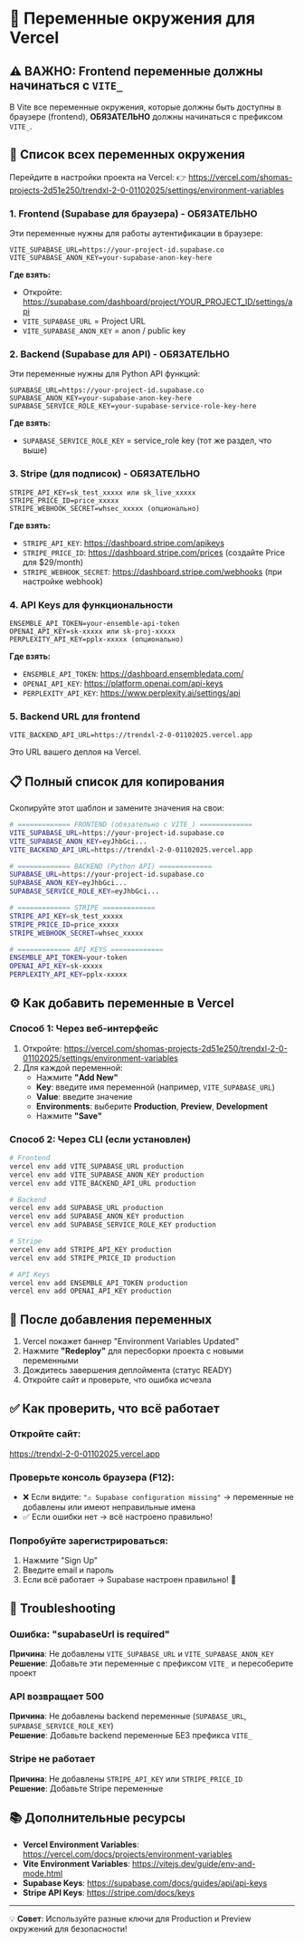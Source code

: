 # 🔐 Переменные окружения для Vercel

## ⚠️ ВАЖНО: Frontend переменные должны начинаться с `VITE_`

В Vite все переменные окружения, которые должны быть доступны в браузере (frontend), **ОБЯЗАТЕЛЬНО** должны начинаться с префиксом `VITE_`.

## 📝 Список всех переменных окружения

Перейдите в настройки проекта на Vercel:
👉 https://vercel.com/shomas-projects-2d51e250/trendxl-2-0-01102025/settings/environment-variables

### 1. Frontend (Supabase для браузера) - ОБЯЗАТЕЛЬНО

Эти переменные нужны для работы аутентификации в браузере:

```
VITE_SUPABASE_URL=https://your-project-id.supabase.co
VITE_SUPABASE_ANON_KEY=your-supabase-anon-key-here
```

**Где взять:**
- Откройте: https://supabase.com/dashboard/project/YOUR_PROJECT_ID/settings/api
- `VITE_SUPABASE_URL` = Project URL
- `VITE_SUPABASE_ANON_KEY` = anon / public key

### 2. Backend (Supabase для API) - ОБЯЗАТЕЛЬНО

Эти переменные нужны для Python API функций:

```
SUPABASE_URL=https://your-project-id.supabase.co
SUPABASE_ANON_KEY=your-supabase-anon-key-here
SUPABASE_SERVICE_ROLE_KEY=your-supabase-service-role-key-here
```

**Где взять:**
- `SUPABASE_SERVICE_ROLE_KEY` = service_role key (тот же раздел, что выше)

### 3. Stripe (для подписок) - ОБЯЗАТЕЛЬНО

```
STRIPE_API_KEY=sk_test_xxxxx или sk_live_xxxxx
STRIPE_PRICE_ID=price_xxxxx
STRIPE_WEBHOOK_SECRET=whsec_xxxxx (опционально)
```

**Где взять:**
- `STRIPE_API_KEY`: https://dashboard.stripe.com/apikeys
- `STRIPE_PRICE_ID`: https://dashboard.stripe.com/prices (создайте Price для $29/month)
- `STRIPE_WEBHOOK_SECRET`: https://dashboard.stripe.com/webhooks (при настройке webhook)

### 4. API Keys для функциональности

```
ENSEMBLE_API_TOKEN=your-ensemble-api-token
OPENAI_API_KEY=sk-xxxxx или sk-proj-xxxxx
PERPLEXITY_API_KEY=pplx-xxxxx (опционально)
```

**Где взять:**
- `ENSEMBLE_API_TOKEN`: https://dashboard.ensembledata.com/
- `OPENAI_API_KEY`: https://platform.openai.com/api-keys
- `PERPLEXITY_API_KEY`: https://www.perplexity.ai/settings/api

### 5. Backend URL для frontend

```
VITE_BACKEND_API_URL=https://trendxl-2-0-01102025.vercel.app
```

Это URL вашего деплоя на Vercel.

## 📋 Полный список для копирования

Скопируйте этот шаблон и замените значения на свои:

```bash
# ============= FRONTEND (обязательно с VITE_) =============
VITE_SUPABASE_URL=https://your-project-id.supabase.co
VITE_SUPABASE_ANON_KEY=eyJhbGci...
VITE_BACKEND_API_URL=https://trendxl-2-0-01102025.vercel.app

# ============= BACKEND (Python API) =============
SUPABASE_URL=https://your-project-id.supabase.co
SUPABASE_ANON_KEY=eyJhbGci...
SUPABASE_SERVICE_ROLE_KEY=eyJhbGci...

# ============= STRIPE =============
STRIPE_API_KEY=sk_test_xxxxx
STRIPE_PRICE_ID=price_xxxxx
STRIPE_WEBHOOK_SECRET=whsec_xxxxx

# ============= API KEYS =============
ENSEMBLE_API_TOKEN=your-token
OPENAI_API_KEY=sk-xxxxx
PERPLEXITY_API_KEY=pplx-xxxxx
```

## ⚙️ Как добавить переменные в Vercel

### Способ 1: Через веб-интерфейс

1. Откройте: https://vercel.com/shomas-projects-2d51e250/trendxl-2-0-01102025/settings/environment-variables
2. Для каждой переменной:
   - Нажмите **"Add New"**
   - **Key**: введите имя переменной (например, `VITE_SUPABASE_URL`)
   - **Value**: введите значение
   - **Environments**: выберите **Production**, **Preview**, **Development**
   - Нажмите **"Save"**

### Способ 2: Через CLI (если установлен)

```bash
# Frontend
vercel env add VITE_SUPABASE_URL production
vercel env add VITE_SUPABASE_ANON_KEY production
vercel env add VITE_BACKEND_API_URL production

# Backend
vercel env add SUPABASE_URL production
vercel env add SUPABASE_ANON_KEY production
vercel env add SUPABASE_SERVICE_ROLE_KEY production

# Stripe
vercel env add STRIPE_API_KEY production
vercel env add STRIPE_PRICE_ID production

# API Keys
vercel env add ENSEMBLE_API_TOKEN production
vercel env add OPENAI_API_KEY production
```

## 🔄 После добавления переменных

1. Vercel покажет баннер "Environment Variables Updated"
2. Нажмите **"Redeploy"** для пересборки проекта с новыми переменными
3. Дождитесь завершения деплоймента (статус READY)
4. Откройте сайт и проверьте, что ошибка исчезла

## ✅ Как проверить, что всё работает

### Откройте сайт:
https://trendxl-2-0-01102025.vercel.app

### Проверьте консоль браузера (F12):
- ❌ Если видите: `"⚠️ Supabase configuration missing"` → переменные не добавлены или имеют неправильные имена
- ✅ Если ошибки нет → всё настроено правильно!

### Попробуйте зарегистрироваться:
1. Нажмите "Sign Up"
2. Введите email и пароль
3. Если всё работает → Supabase настроен правильно! 🎉

## 🐛 Troubleshooting

### Ошибка: "supabaseUrl is required"
**Причина**: Не добавлены `VITE_SUPABASE_URL` и `VITE_SUPABASE_ANON_KEY`  
**Решение**: Добавьте эти переменные с префиксом `VITE_` и пересоберите проект

### API возвращает 500
**Причина**: Не добавлены backend переменные (`SUPABASE_URL`, `SUPABASE_SERVICE_ROLE_KEY`)  
**Решение**: Добавьте backend переменные БЕЗ префикса `VITE_`

### Stripe не работает
**Причина**: Не добавлены `STRIPE_API_KEY` или `STRIPE_PRICE_ID`  
**Решение**: Добавьте Stripe переменные

## 📚 Дополнительные ресурсы

- **Vercel Environment Variables**: https://vercel.com/docs/projects/environment-variables
- **Vite Environment Variables**: https://vitejs.dev/guide/env-and-mode.html
- **Supabase Keys**: https://supabase.com/docs/guides/api/api-keys
- **Stripe API Keys**: https://stripe.com/docs/keys

---

💡 **Совет**: Используйте разные ключи для Production и Preview окружений для безопасности!

